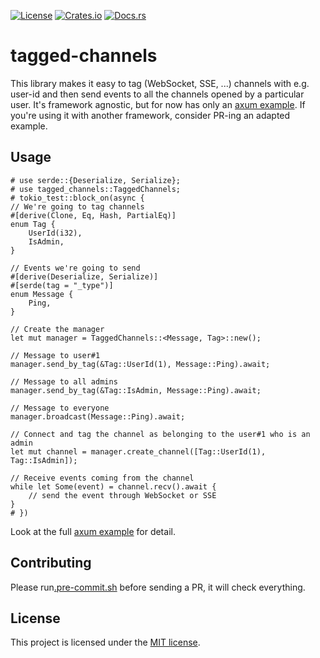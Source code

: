 [![License](https://img.shields.io/crates/l/tagged-channels.svg)](https://choosealicense.com/licenses/mit/)
[![Crates.io](https://img.shields.io/crates/v/tagged-channels.svg)](https://crates.io/crates/tagged-channels)
[![Docs.rs](https://docs.rs/tagged-channels/badge.svg)](https://docs.rs/tagged-channels)

# tagged-channels

This library makes it easy to tag (WebSocket, SSE, ...) channels with e.g.
user-id and then send events to all the channels opened by a particular user.
It's framework agnostic, but for now has only an [axum example]. If you're using
it with another framework, consider PR-ing an adapted example.

## Usage

```rust,no_run
# use serde::{Deserialize, Serialize};
# use tagged_channels::TaggedChannels;
# tokio_test::block_on(async {
// We're going to tag channels
#[derive(Clone, Eq, Hash, PartialEq)]
enum Tag {
    UserId(i32),
    IsAdmin,
}

// Events we're going to send
#[derive(Deserialize, Serialize)]
#[serde(tag = "_type")]
enum Message {
    Ping,
}

// Create the manager
let mut manager = TaggedChannels::<Message, Tag>::new();

// Message to user#1
manager.send_by_tag(&Tag::UserId(1), Message::Ping).await;

// Message to all admins
manager.send_by_tag(&Tag::IsAdmin, Message::Ping).await;

// Message to everyone
manager.broadcast(Message::Ping).await;

// Connect and tag the channel as belonging to the user#1 who is an admin
let mut channel = manager.create_channel([Tag::UserId(1), Tag::IsAdmin]);

// Receive events coming from the channel
while let Some(event) = channel.recv().await {
    // send the event through WebSocket or SSE
}
# })
```

Look at the full [axum example] for detail.

## Contributing

Please run[.pre-commit.sh] before sending a PR, it will check everything.

## License

This project is licensed under the [MIT license](LICENSE).

[.pre-commit.sh]:
    https://github.com/imbolc/tagged-channels/blob/main/pre-commit.sh
[axum example]:
    https://github.com/imbolc/tagged-channels/blob/main/examples/axum.rs
